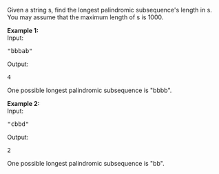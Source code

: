 <div><p>
Given a string s, find the longest palindromic subsequence's length in s. You may assume that the maximum length of s is 1000.
</p>

<p><b>Example 1:</b><br>
Input: 
</p><pre>"bbbab"
</pre>
Output: 
<pre>4
</pre>
One possible longest palindromic subsequence is "bbbb".
<p></p>

<p><b>Example 2:</b><br>
Input:
</p><pre>"cbbd"
</pre>
Output:
<pre>2
</pre>
One possible longest palindromic subsequence is "bb".
<p></p></div>
